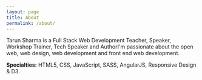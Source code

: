 ```yaml
---
layout: page
title: About
permalink: /about/
---
```


Tarun Sharma is a Full Stack Web Development Teacher, Speaker, Workshop Trainer, Tech Speaker and AuthorI'm passionate about the open web, web design, web development and front end web development.

**Specialties:** HTML5, CSS, JavaScript, SASS, AngularJS, Responsive Design & D3.
